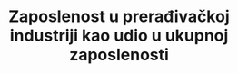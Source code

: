 ---
title: Zaposlenost u prerađivačkoj industriji kao udio u ukupnoj zaposlenosti
permalink: /9-2-2/
sdg_goal: 9
layout: indicator
indicator: 9.2.2
indicator_variable: manuf_tot_nfrm_emplmnt_pct
graph: longitudinal
graph_type_description: Line  graph
graph_status_notes: Graphed
variable_description: null
variable_notes: null
un_designated_tier: '1'
un_custodial_agency: UNIDO
target_id: '9.2'
has_metadata: true
rationale_interpretation: 'Prema ILO: Sektor industrije, koji se u velikoj mjeri sastoji od prerađivačke industrije, od najveće je značajnosti za gospodarstvo s obzirom na najveći doprinos nacionalnoj proizvodnji i zapošljavanju. Utječe i na druge aspekte života, kao što su zdravlje i okoliš. Sektor industrije je i glavni izvor stvaranja radnih mjesta (izravno i neizravno), stoga proučavanjem trendova i obrazaca udjela i rasta zaposlenosti u industriji može otkriti vrijedne informacije o konfiguraciji tržišta rada i situaciji u smislu socijalne kohezije. @@ Prema UNIDO: Ovaj pokazatelj predstavlja doprinos proizvodnje u stvaranju novih radnih mjesta. To je univerzalno važan pokazatelj. Za industrijalizirane zemlje to predstavlja kontinuirani rast, a za zemlje u razvoju pokazuje sposobnost proizvodnje da apsorbira višak rada iz tradicionalnih sektora. U usporedbi s pokazateljem 9.2.1 mjeri produktivnost rada koji služi kao još jedan ključni pokazatelj za mjerenje tehnološkog napretka.'
goal_meta_link: 'http://unstats.un.org/sdgs/files/metadata-compilation/Metadata-Goal-9.pdf'
goal_meta_link_page: 4
indicator_name: Zaposlenost u prerađivačkoj industriji kao udio u ukupnoj zaposlenosti
target: >-
  Promicati inkluzivnu i održivu industrijalizaciju i do 2030. značajno povećati udio zaposlenosti i prerađivačke industrije u udjelu BDP-a, u skladu s nacionalnim okolnostima i udvostručiti svoj udio u najmanje razvijenim zemljama.
indicator_definition: >-
  Prema  ILO: Ovaj pokazatelj izračunava se kao broj zaposlenih u sektoru industrije podijeljen s ukupnom zaposlenošću. Zaposlene osobe definiraju se kao sve radno sposobne osobe koje su tijekom kratkog referentnog razdoblja bile angažirane u bilo kojoj djelatnosti za proizvodnju dobara ili pružanje usluga za plaću ili dobit. Sektor industrije obuhvaća rudarstvo i vađenje, proizvodnju gradnju i javne komunalije (struju, plin i vodu). Prema UNIDO-a: Zapošljavanje se definira kao posao koji se obavlja za plaću ili dobit. Vrijednost se dobiva zbrajanjem broja zaposlenih u svim proizvodnim aktivnostima. Pokazatelj zaposlenosti u proizvodnji prikazan je u apsolutnom iznosu, kao i u odnosu na ukupnu zaposlenost.
source_title: null
source_notes: null
published: true
us_method_of_computation: >-
  Manufacturing’s  share  of  total  nonfarm  (since  Current  Employment  Statistics  does  not  produce  agricultural  data)  employment  is  calculated  by  dividing  the  CES  employment  estimate  for  manufacturing  by  the  estimate  for  total  nonfarm  employment.
comments_and_limitations: >-
  The  Current  Employment  Statistics  (CES)  program  produces  estimates  of  nonagricultural  employment  by  industry.  CES  does  not  produce  a  specific  data  series  for  manufacturing  employment  as  a  percentage  of  total  employment.  Yearly  estimates  are  calculated  as  averages  of  monthly  data.
time_period: 1939  -  2016  available
periodicity: Monthly
actual_indicator_available: Manufacturing's  share  of  total  nonfarm  employment
graph_title: Percent  of  US  manufacturing  in  total  nonfarm  employment
date_metadata_updated: December  2016
source_agency_staff_name: Mark  Dumas
source_agency_survey_dataset: Bureau  of  Labor  Statistics
source_url: 'http://www.bls.gov/ces/'  
---